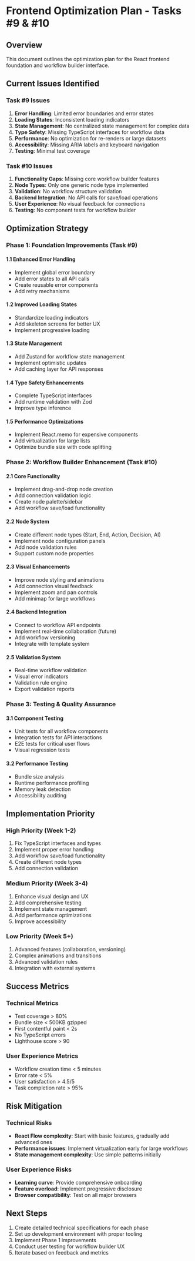 # Frontend Optimization Plan - Tasks #9 & #10

## Overview
This document outlines the optimization plan for the React frontend foundation and workflow builder interface.

## Current Issues Identified

### Task #9 Issues
1. **Error Handling**: Limited error boundaries and error states
2. **Loading States**: Inconsistent loading indicators
3. **State Management**: No centralized state management for complex data
4. **Type Safety**: Missing TypeScript interfaces for workflow data
5. **Performance**: No optimization for re-renders or large datasets
6. **Accessibility**: Missing ARIA labels and keyboard navigation
7. **Testing**: Minimal test coverage

### Task #10 Issues
1. **Functionality Gaps**: Missing core workflow builder features
2. **Node Types**: Only one generic node type implemented
3. **Validation**: No workflow structure validation
4. **Backend Integration**: No API calls for save/load operations
5. **User Experience**: No visual feedback for connections
6. **Testing**: No component tests for workflow builder

## Optimization Strategy

### Phase 1: Foundation Improvements (Task #9)

#### 1.1 Enhanced Error Handling
- Implement global error boundary
- Add error states to all API calls
- Create reusable error components
- Add retry mechanisms

#### 1.2 Improved Loading States
- Standardize loading indicators
- Add skeleton screens for better UX
- Implement progressive loading

#### 1.3 State Management
- Add Zustand for workflow state management
- Implement optimistic updates
- Add caching layer for API responses

#### 1.4 Type Safety Enhancements
- Complete TypeScript interfaces
- Add runtime validation with Zod
- Improve type inference

#### 1.5 Performance Optimizations
- Implement React.memo for expensive components
- Add virtualization for large lists
- Optimize bundle size with code splitting

### Phase 2: Workflow Builder Enhancement (Task #10)

#### 2.1 Core Functionality
- Implement drag-and-drop node creation
- Add connection validation logic
- Create node palette/sidebar
- Add workflow save/load functionality

#### 2.2 Node System
- Create different node types (Start, End, Action, Decision, AI)
- Implement node configuration panels
- Add node validation rules
- Support custom node properties

#### 2.3 Visual Enhancements
- Improve node styling and animations
- Add connection visual feedback
- Implement zoom and pan controls
- Add minimap for large workflows

#### 2.4 Backend Integration
- Connect to workflow API endpoints
- Implement real-time collaboration (future)
- Add workflow versioning
- Integrate with template system

#### 2.5 Validation System
- Real-time workflow validation
- Visual error indicators
- Validation rule engine
- Export validation reports

### Phase 3: Testing & Quality Assurance

#### 3.1 Component Testing
- Unit tests for all workflow components
- Integration tests for API interactions
- E2E tests for critical user flows
- Visual regression tests

#### 3.2 Performance Testing
- Bundle size analysis
- Runtime performance profiling
- Memory leak detection
- Accessibility auditing

## Implementation Priority

### High Priority (Week 1-2)
1. Fix TypeScript interfaces and types
2. Implement proper error handling
3. Add workflow save/load functionality
4. Create different node types
5. Add connection validation

### Medium Priority (Week 3-4)
1. Enhance visual design and UX
2. Add comprehensive testing
3. Implement state management
4. Add performance optimizations
5. Improve accessibility

### Low Priority (Week 5+)
1. Advanced features (collaboration, versioning)
2. Complex animations and transitions
3. Advanced validation rules
4. Integration with external systems

## Success Metrics

### Technical Metrics
- Test coverage > 80%
- Bundle size < 500KB gzipped
- First contentful paint < 2s
- No TypeScript errors
- Lighthouse score > 90

### User Experience Metrics
- Workflow creation time < 5 minutes
- Error rate < 5%
- User satisfaction > 4.5/5
- Task completion rate > 95%

## Risk Mitigation

### Technical Risks
- **React Flow complexity**: Start with basic features, gradually add advanced ones
- **Performance issues**: Implement virtualization early for large workflows
- **State management complexity**: Use simple patterns initially

### User Experience Risks
- **Learning curve**: Provide comprehensive onboarding
- **Feature overload**: Implement progressive disclosure
- **Browser compatibility**: Test on all major browsers

## Next Steps

1. Create detailed technical specifications for each phase
2. Set up development environment with proper tooling
3. Implement Phase 1 improvements
4. Conduct user testing for workflow builder UX
5. Iterate based on feedback and metrics